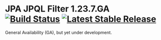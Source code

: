 # JPA JPQL Filter 1.23.7.GA [![Build Status](https://travis-ci.org/risucci/jpa-jpql-filter.svg?branch=master)](https://travis-ci.org/risucci/jpa-jpql-filter) [![Latest Stable Release](https://img.shields.io/badge/version-1.23.7.GA-blue.svg)](https://github.com/risucci/jpa-jpql-filter/releases/tag/1.23.7.GA)

General Availability (GA), but yet under development.
